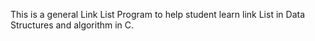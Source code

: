 This is a general Link List Program to help student learn link List in Data Structures and algorithm in C.